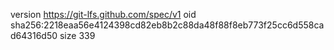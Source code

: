 version https://git-lfs.github.com/spec/v1
oid sha256:2218eaa56e4124398cd82eb8b2c88da48f88f8eb773f25cc6d558cad64316d50
size 339
